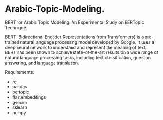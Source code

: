 # Arabic-Topic-Modeling.

BERT for Arabic Topic Modeling: An Experimental Study on BERTopic Technique.



  BERT (Bidirectional Encoder Representations from Transformers) is a pre-trained natural language processing model developed by Google. It uses a deep neural network to understand and represent the meaning of text. BERT has been shown to achieve state-of-the-art results on a wide range of natural language processing tasks, including text classification, question answering, and language translation.





Requirements: 
* re
* pandas
* bertopic
* flair.embeddings  
* gensim 
* sklearn 
* numpy

